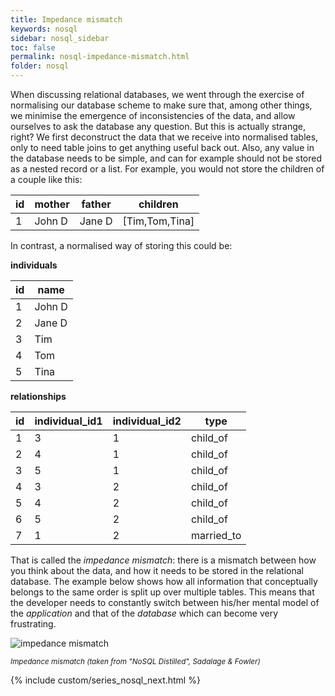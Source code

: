 ```yaml
---
title: Impedance mismatch
keywords: nosql
sidebar: nosql_sidebar
toc: false
permalink: nosql-impedance-mismatch.html
folder: nosql
---
```

When discussing relational databases, we went through the exercise of normalising our database scheme to make sure that, among other things, we minimise the emergence of inconsistencies of the data, and allow ourselves to ask the database any question. But this is actually strange, right? We first deconstruct the data that we receive into normalised tables, only to need table joins to get anything useful back out. Also, any value in the database needs to be simple, and can for example should not be stored as a nested record or a list. For example, you would not store the children of a couple like this:

| id | mother | father | children       |
|----|--------|--------|----------------|
|  1 | John D | Jane D | [Tim,Tom,Tina] |

In contrast, a normalised way of storing this could be:

**individuals**

| id | name   |
|----|--------|
|  1 | John D |
|  2 | Jane D |
|  3 | Tim    |
|  4 | Tom    |
|  5 | Tina   |

**relationships**

| id | individual_id1 | individual_id2 | type       |
|----|----------------|----------------|------------|
|  1 |              3 |              1 | child_of   |
|  2 |              4 |              1 | child_of   |
|  3 |              5 |              1 | child_of   |
|  4 |              3 |              2 | child_of   |
|  5 |              4 |              2 | child_of   |
|  6 |              5 |              2 | child_of   |
|  7 |              1 |              2 | married_to |

That is called the _impedance mismatch_: there is a mismatch between how you think about the data, and how it needs to be stored in the relational database. The example below shows how all information that conceptually belongs to the same order is split up over multiple tables. This means that the developer needs to constantly switch between his/her mental model of the _application_ and that of the _database_ which can become very frustrating.

![impedance mismatch]({{site.baseurl}}/assets/impedance_mismatch.png)

<small><i>Impedance mismatch (taken from "NoSQL Distilled", Sadalage & Fowler)</i></small>

{% include custom/series_nosql_next.html %}
